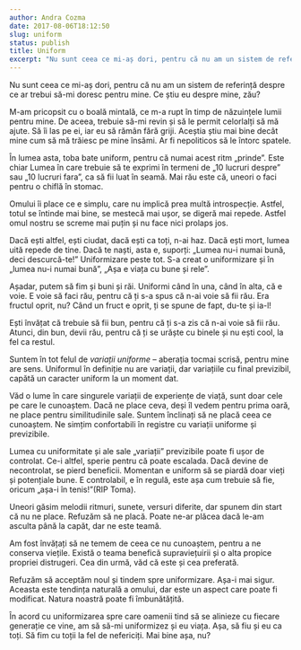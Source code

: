 ```yaml
---
author: Andra Cozma
date: 2017-08-06T18:12:50
slug: uniform
status: publish
title: Uniform
excerpt: "Nu sunt ceea ce mi-aș dori, pentru că nu am un sistem de referință despre ce ar trebui să-mi doresc  "
---
```

Nu sunt ceea ce mi-aș dori, pentru că nu am un sistem de referință despre ce ar trebui să-mi doresc pentru mine. Ce știu eu despre mine, zău?

M-am pricopsit cu o boală mintală, ce m-a rupt în timp de năzuințele lumii pentru mine. De aceea, trebuie să-mi revin și să le permit celorlalți să mă ajute. Să îi las pe ei, iar eu să rămân fără griji. Aceștia știu mai bine decât mine cum să mă trăiesc pe mine însămi. Ar fi nepoliticos să le întorc spatele.

În lumea asta, toba bate uniform, pentru că numai acest ritm „prinde”. Este chiar Lumea în care trebuie să te exprimi în termeni de „10 lucruri despre” sau „10 lucruri fara”, ca să fii luat în seamă. Mai rău este că, uneori o faci pentru o chiflă în stomac.

Omului îi place ce e simplu, care nu implică prea multă introspecție. Astfel, totul se întinde mai bine, se mestecă mai ușor, se digeră mai repede. Astfel omul nostru se screme mai puțin și nu face nici prolaps jos.

Dacă ești altfel, ești ciudat, dacă ești ca toți, n-ai haz. Dacă ești mort, lumea uită repede de tine. Dacă te naști, asta e, suporți: „Lumea nu-i numai bună, deci descurcă-te!” Uniformizare peste tot. S-a creat o uniformizare și în „lumea nu-i numai bună”, „Așa e viața cu bune și rele”.

Așadar, putem să fim și buni și răi. Uniformi când în una, când în alta, că e voie. E voie să faci rău, pentru că ți s-a spus că n-ai voie să fii rău. Era fructul oprit, nu? Când un fruct e oprit, ți se spune de fapt, du-te și ia-l!

Ești învățat că trebuie să fii bun, pentru că ți s-a zis că n-ai voie să fii rău. Atunci, din bun, devii rău, pentru că ți se urăște cu binele și nu ești cool, la fel ca restul.

Suntem în tot felul de _variații uniforme_ – aberația tocmai scrisă, pentru mine are sens. Uniformul în definiție nu are variații, dar variațiile cu final previzibil, capătă un caracter uniform la un moment dat.

Văd o lume în care singurele variații de experiențe de viață, sunt doar cele pe care le cunoaștem. Dacă ne place ceva, deși îl vedem pentru prima oară, ne place pentru similitudinile sale. Suntem înclinați să ne placă ceea ce cunoaștem. Ne simțim confortabili în registre cu variații uniforme și previzibile.

Lumea cu uniformitate și ale sale „variații” previzibile poate fi ușor de controlat. Ce-i altfel, sperie pentru că poate escalada. Dacă devine de necontrolat, se pierd beneficii. Momentan e uniform să se piardă doar vieți și potențiale bune. E controlabil, e în regulă, este așa cum trebuie să fie, oricum „așa-i în tenis!”(RIP Toma).

Uneori găsim melodii ritmuri, sunete, versuri diferite, dar spunem din start că nu ne place. Refuzăm să ne placă. Poate ne-ar plăcea dacă le-am asculta până la capăt, dar ne este teamă.

Am fost învățați să ne temem de ceea ce nu cunoaștem, pentru a ne conserva viețile. Există o teama benefică supraviețuirii și o alta propice propriei distrugeri. Cea din urmă, văd că este și cea preferată.

Refuzăm să acceptăm noul și tindem spre uniformizare. Așa-i mai sigur. Aceasta este tendința naturală a omului, dar este un aspect care poate fi modificat. Natura noastră poate fi îmbunătățită.

În acord cu uniformizarea spre care oamenii tind să se alinieze cu fiecare generație ce vine, am să să-mi uniformizez și eu viața. Așa, să fiu și eu ca toți. Să fim cu toții la fel de nefericiți. Mai bine așa, nu?
    